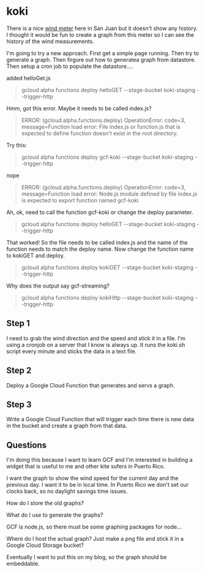 # koki

There is a nice [wind meter](http://www.weatherlink.com/user/cokikite/index.php?view=main&headers=1) here in San Juan but it 
doesn't show any history.  I thought it would be fun to create a graph from this meter so I can see the history
of the wind measurements.

I'm going to try a new approach.  First get a simple page running.  Then try to generate a graph. Then firgure out 
how to generatea  graph from datastore.  Then setup a cron job to populate the datastore....


added helloGet.js

> gcloud alpha functions deploy helloGET --stage-bucket koki-staging --trigger-http

Hmm, got this error.  Maybe it needs to be called index.js? 

> ERROR: (gcloud.alpha.functions.deploy) OperationError: code=3, message=Function load error: File index.js or function.js that is expected to define function doesn't exist in the root directory.

Try this:

> gcloud alpha functions deploy gcf-koki --stage-bucket koki-staging --trigger-http

nope

> ERROR: (gcloud.alpha.functions.deploy) OperationError: code=3, message=Function load error: Node.js module defined by file index.js is expected to export function named gcf-koki

Ah, ok, need to call the function gcf-koki or change the deploy parameter.

> gcloud alpha functions deploy helloGET --stage-bucket koki-staging --trigger-http

That worked!  So the file needs to be called index.js and the name of the function needs to match the deploy name.
Now change the function name to kokiGET and deploy.

> gcloud alpha functions deploy kokiGET --stage-bucket koki-staging --trigger-http


Why does the output say gcf-streaming?

> gcloud alpha functions deploy kokiHttp --stage-bucket koki-staging --trigger-http

## Step 1

I need to grab the wind direction and the speed and stick it in a file.  I'm using a cronjob on a server that I know
is always up.  It runs the koki.sh script every minute and sticks the data in a text file.

## Step 2

Deploy a Google Cloud Function that generates and servs a graph.


## Step 3

Write a Google Cloud Function that will trigger each time there is new data in the bucket and create a graph from
that data.

## Questions

I'm doing this because I want to learn GCF and I'm interested in building a widget that is useful to me and other
kite sufers in Puerto Rico.  

I want the graph to show the wind speed for the current day and the previous day.  I want it to be in local time.
In Puerto Rico we don't set our clocks back, so no daylight savings time issues.  

How do I store the old graphs?

What do I use to generate the graphs?  

GCF is node.js, so there must be some graphing packages for node...

Where do I host the actual graph?  Just make a png file and stick it in a Google Cloud Storage bucket?

Eventually I want to put this on my blog, so the graph should be embeddable.  

